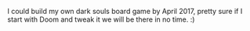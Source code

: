 I could build my own dark souls board game by April 2017, pretty sure if I start with Doom and tweak it we will be there in no time. :)